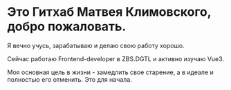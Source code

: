 # Это Гитхаб Матвея Климовского, добро пожаловать.

Я вечно учусь, зарабатываю и делаю свою работу хорошо.

Сейчас работаю Frontend-developer в ZBS.DGTL и активно изучаю Vue3.

Моя основная цель в жизни - замедлить свое старение, а в идеале и полностью его отменить. Это для начала.

 
